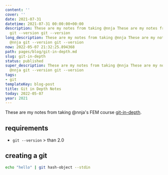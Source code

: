 ```yaml
---
content: ''
cover: ''
date: 2021-07-31
datetime: 2021-07-31 00:00:00+00:00
description: These are my notes from taking @nnja These are my notes from taking @nnja
  git --version git --version
long_description: These are my notes from taking @nnja These are my notes from taking
  @nnja git --version git --version
now: 2022-05-07 21:32:25.894368
path: pages/blog/git-in-depth.md
slug: git-in-depth
status: published
super_description: These are my notes from taking @nnja These are my notes from taking
  @nnja git --version git --version
tags:
- git
templateKey: blog-post
title: Git in Depth Notes
today: 2022-05-07
year: 2021
---
```


These are my notes from taking @nnja's FEM course [git-in-depth](https://frontendmasters.com/courses/git-in-depth/).

## requirements

* `git --version` > than 2.0

## creating a git

``` bash
echo "hello" | git hash-object --stdin
```